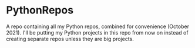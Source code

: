 # PythonRepos
A repo containing all my Python repos, combined for convenience (October 2021).
I'll be putting my Python projects in this repo from now on instead of creating separate repos unless they are big projects.
